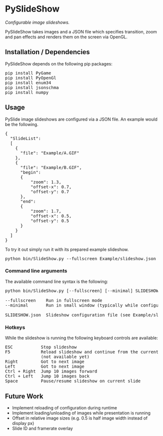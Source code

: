 # PySlideShow

<i>Configurable image slideshows.</i>

<!--[![Documentation](https://readthedocs.org/projects/pyslideshow/badge/?version=latest)](https://pyslideshow.readthedocs.io/en/latest/?badge=latest)-->

PySlideShow takes images and a JSON file which 
specifies transition, zoom and pan effects 
and renders them on the screen via OpenGL.

## Installation / Dependencies
PySlideShow depends on the following pip packages:
<pre>
pip install PyGame
pip install PyOpenGl
pip install enum34
pip install jsonschma
pip install numpy
</pre>

## Usage

PySlide image slideshows are configured via a JSON file. An example 
would be the following.
<pre>
{
  "SlideList":
  [    
    {
      "file": "Example/A.GIF"
    },
    {
      "file": "Example/B.GIF",
      "begin":
      {
          "zoom": 1.3,
          "offset-x": 0.7,
          "offset-y": 0.7
      },
      "end":
      {
          "zoom": 1.7,
          "offset-x": 0.5,
          "offset-y": 0.5
      }
    }
  ]
}
</pre>
To try it out simply run it with its prepared example slideshow.
<pre>
python bin/SlideShow.py --fullscreen Example/slideshow.json
</pre>

### Command line arguments
The available command line syntax is the following:
<pre>
python bin/SlideShow.py [--fullscreen] [--minimal] SLIDESHOW.json

--fullscreen    Run in fullscreen mode
--minimal       Run in small window (typically while configuring slideshow)

SLIDESHOW.json  Slideshow configuration file (see Example/slideshow.json)
</pre>

### Hotkeys
While the slideshow is running the following keyboard controls
are available:
<pre>
ESC           Stop slideshow
F5            Reload slideshow and continue from the current image
              (not available yet)
Right         Got to next image
Left          Got to next image
Ctrl + Right  Jump 10 images forward
Ctrl + Left   Jump 10 images back
Space         Pause/resume slideshow on current slide
</pre>

## Future Work
- Implement reloading of configuration during runtime
- Implement loading/unloading of images while presentation is running
- Offset in relative image sizes (e.g. 0.5 is half image width instead of display px)
- Slide ID and framerate overlay

